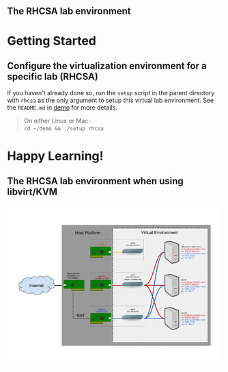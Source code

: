 ## The RHCSA lab environment

# Getting Started
## Configure the virtualization environment for a specific lab (RHCSA)
If you haven't already done so, run the ```setup``` script in the parent directory with ```rhcsa``` as the only argument to setup this virtual lab environment.  See the ```README.md``` in [demo](https://github.com/dmbrownlee/demo) for more details.

> On either Linux or Mac:  
> ```cd ~/demo && ./setup rhcsa```  

# Happy Learning!

## The RHCSA lab environment when using libvirt/KVM
![Diagram of RHCSA lab environment virtual networks](RHCSA_Lab_Environment.png "RHCSA Lab Environment Virtual Networks")
